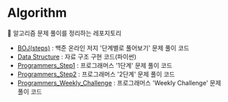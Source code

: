 # Algorithm

🚀 알고리즘 문제 풀이를 정리하는 레포지토리

* [BOJ(steps)][BOJ_steps_Repo_Link] : 백준 온라인 저지 '단계별로 풀어보기' 문제 풀이 코드
* [Data Structure][Data Structure_Link] : 자료 구조 구현 코드(파이썬)
* [Programmers_Step1][Programmers_Step1_Repo_Link] : 프로그래머스 '1단계' 문제 풀이 코드
* [Programmers_Step2][Programmers_Step2_Repo_Link] : 프로그래머스 '2단계' 문제 풀이 코드
* [Programmers_Weekly_Challenge][Programmers_Weekly_Link] : 프로그래머스 'Weekly Challenge' 문제 풀이 코드


[BOJ_steps_Repo_Link]: https://github.com/hueco3/Algorithm/tree/main/BOJ/steps
[Data Structure_Link]: https://github.com/hueco3/Algorithm/tree/main/Data%20Structure
[Programmers_Step1_Repo_Link]: https://github.com/hueco3/Algorithm/tree/main/Programmers/Step1
[Programmers_Step2_Repo_Link]: https://github.com/hueco3/Algorithm/tree/main/Programmers/Step2
[Programmers_Weekly_Link]: https://github.com/hueco3/Algorithm/tree/main/Programmers/Weekly%20Challenge
